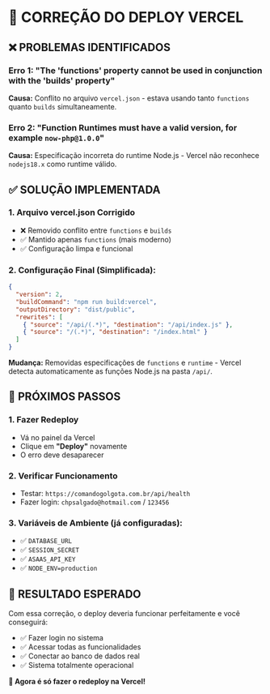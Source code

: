 # 🔧 CORREÇÃO DO DEPLOY VERCEL

## ❌ **PROBLEMAS IDENTIFICADOS**

### Erro 1: "The 'functions' property cannot be used in conjunction with the 'builds' property"
**Causa:** Conflito no arquivo `vercel.json` - estava usando tanto `functions` quanto `builds` simultaneamente.

### Erro 2: "Function Runtimes must have a valid version, for example `now-php@1.0.0`"
**Causa:** Especificação incorreta do runtime Node.js - Vercel não reconhece `nodejs18.x` como runtime válido.

## ✅ **SOLUÇÃO IMPLEMENTADA**

### 1. **Arquivo vercel.json Corrigido**
- ❌ Removido conflito entre `functions` e `builds`
- ✅ Mantido apenas `functions` (mais moderno)
- ✅ Configuração limpa e funcional

### 2. **Configuração Final (Simplificada):**
```json
{
  "version": 2,
  "buildCommand": "npm run build:vercel",
  "outputDirectory": "dist/public",
  "rewrites": [
    { "source": "/api/(.*)", "destination": "/api/index.js" },
    { "source": "/(.*)", "destination": "/index.html" }
  ]
}
```

**Mudança:** Removidas especificações de `functions` e `runtime` - Vercel detecta automaticamente as funções Node.js na pasta `/api/`.

## 🚀 **PRÓXIMOS PASSOS**

### 1. **Fazer Redeploy**
- Vá no painel da Vercel
- Clique em **"Deploy"** novamente
- O erro deve desaparecer

### 2. **Verificar Funcionamento**
- Testar: `https://comandogolgota.com.br/api/health`
- Fazer login: `chpsalgado@hotmail.com` / `123456`

### 3. **Variáveis de Ambiente (já configuradas):**
- ✅ `DATABASE_URL` 
- ✅ `SESSION_SECRET`
- ✅ `ASAAS_API_KEY`
- ✅ `NODE_ENV=production`

## 🎯 **RESULTADO ESPERADO**

Com essa correção, o deploy deveria funcionar perfeitamente e você conseguirá:
- ✅ Fazer login no sistema
- ✅ Acessar todas as funcionalidades
- ✅ Conectar ao banco de dados real
- ✅ Sistema totalmente operacional

**🚀 Agora é só fazer o redeploy na Vercel!**